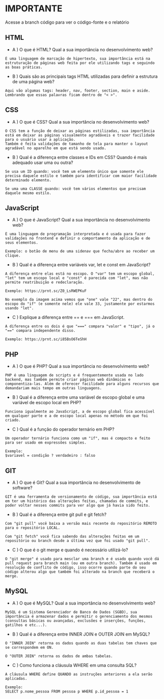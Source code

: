 # IMPORTANTE
Acesse a branch código para ver o código-fonte e o relatório
<!-- Respostas HTML -->
## HTML
* A ) O que é HTML? Qual a sua importância no desenvolvimento web?
```
É uma linguagem de marcação de hipertexto, sua importância está na estruturação de páginas web feita por ele utilizando tags e seguindo as boas práticas.
```
* B ) Quais são as principais tags HTML utilizadas para definir a
estrutura de uma página web?
```
Aqui vão algumas tags: header, nav, footer, section, main e aside.
Lembrando que essas palavras ficam dentro de "< >".
```
<!-- Respostas CSS -->
## CSS
* A ) O que é CSS? Qual a sua importância no desenvolvimento web?
```
O CSS tem a função de deixar as páginas estilizadas, sua importância está em deixar as páginas visualmente agradáveis e trazer facilidade para o usuário usar a aplicação.
Também é feita validações de tamanho de tela para manter o layout agradável no aparelho em que está sendo usado.
```
* B ) Qual é a diferença entre classes e IDs em CSS? Quando é mais adequado usar uma ou outra?
```
Se usa um ID quando: você tem um elemento único que somente ele precisa daquele estilo e também para identificar com maior facilidade determinado elemento.

Se uma uma CLASSE quando: você tem vários elementos que precisam daquele mesmo estilo.
```
<!-- Respostas JS -->
## JavaScript
* A ) O que é JavaScript? Qual a sua importância no desenvolvimento web?
```
É uma linguagem de programação interpretada e é usada para fazer validações no frontend e definir o comportamento da aplicação e de seus elementos.

Exemplo: o botão de menu de uma sidenav que fecha/abre ao receber um clique. 
```
* B ) Qual é a diferença entre variáveis var, let e const em JavaScript?
```
A diferença entre elas está no escopo. O "var" tem um escopo global, "let" tem um escopo local e "const" é parecida com "let", mas não permite reatribuição e redeclaração.

Exemplo: https://prnt.sc/Z0_LsRWEPKuF

No exemplo da imagem acima vemos que "one" vale "22", mas dentro do escopo do "if" (e somente nele) ele vale 33, justamente por estarmos usando "let".
```
* C ) Explique a diferença entre == e === em JavaScript.
```
A diferença entre os dois é que "===" compara "valor" e "tipo", já o "==" compara independente disso.

Exemplo: https://prnt.sc/i85BsO6TeShH
```
<!-- Respostas PHP -->
## PHP
* A ) O que é PHP? Qual a sua importância no desenvolvimento web?
```
PHP é uma linguagem de scripts e é frequentemente usada no lado backend, mas também permite criar páginas web dinâmicas e componentiza-las. Além de oferecer facilidade para alguns recursos que demandariam mais tempo em outras linguagens.
```
* B ) Qual é a diferença entre uma variável de escopo global e uma variável de escopo local em PHP?
```
Funciona igualmente ao JavaScript, a de escopo global fica acessível em qualquer parte e a de escopo local apenas no método em que foi criado.
```
* C ) Qual é a função do operador ternário em PHP?
```
Um operador ternário funciona como um "if", mas é compacto e feito para ser usado em expressões simples.

Exemplo:
$variavel = condição ? verdadeiro : falso
```
<!-- Respostas GIT -->
## GIT
* A ) O que é Git? Qual a sua importância no desenvolvimento de
software?
```
GIT é uma ferramenta de versionamento de código, sua importância está em ter um histórico das alterações feitas, chamadas de commits, e poder voltar nesses commits para ver algo que já havia sido feito.
```
* B ) Qual é a diferença entre git pull e git fetch?
```
Com "git pull" você baixa a versão mais recente do repositório REMOTO para o repositório LOCAL.

Com "git fetch" você fica sabendo das alterações feitas em um repositório ou branch desde a última vez que foi usado "git pull".
```
* C ) O que é o git merge e quando é necessário utilizá-lo?
```
O "git merge" é usado para mesclar uma branch e é usado quando você dá pull request para branch main (ou em outra branch). Também é usado em resolução de conflito de código, isso ocorre quando parte do seu código alterou algo que também foi alterado na branch que receberá o merge.
```
<!-- Respostas MySQL -->
## MySQL
* A ) O que é MySQL? Qual a sua importância no desenvolvimento web?
```
MySQL é um Sistema Gerenciador de Banco de Dados (SGBD), sua importância é armazenar dados e permitir o gerenciamento dos mesmos (consultas básicas ou avançadas, exclusões e inserções, funções, gatilhos e etc...).
```
* B ) Qual é a diferença entre INNER JOIN e OUTER JOIN em MySQL?
``` 
O "INNER JOIN" retorna os dados quando as duas tabelas tem chaves que se correspondem em ON.

O "OUTER JOIN" retorna os dados de ambas tabelas.
```
* C ) Como funciona a cláusula WHERE em uma consulta SQL?
```
A cláusula WHERE define QUANDO as instruções anteriores a ela serão aplicadas.

Exemplo:
SELECT p.nome_pessoa FROM pessoa p WHERE p.id_pessoa = 1
```